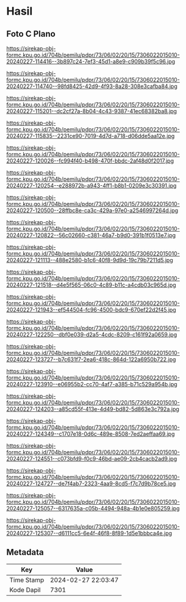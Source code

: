 # Hasil

## Foto C Plano

https://sirekap-obj-formc.kpu.go.id/704b/pemilu/pdpr/73/06/02/20/15/7306022015010-20240227-114416--3b897c24-7ef3-45d1-a8e9-c909b39f5c96.jpg

https://sirekap-obj-formc.kpu.go.id/704b/pemilu/pdpr/73/06/02/20/15/7306022015010-20240227-114740--98fd8425-42d9-4f93-8a28-308e3cafba84.jpg

https://sirekap-obj-formc.kpu.go.id/704b/pemilu/pdpr/73/06/02/20/15/7306022015010-20240227-115201--dc2cf27a-8b04-4c43-9387-41ec68382ba8.jpg

https://sirekap-obj-formc.kpu.go.id/704b/pemilu/pdpr/73/06/02/20/15/7306022015010-20240227-115835--2231ce90-7019-4d7d-a718-d06dde5aa12e.jpg

https://sirekap-obj-formc.kpu.go.id/704b/pemilu/pdpr/73/06/02/20/15/7306022015010-20240227-120026--fc994f40-b498-470f-bbdc-2af48d0f2017.jpg

https://sirekap-obj-formc.kpu.go.id/704b/pemilu/pdpr/73/06/02/20/15/7306022015010-20240227-120254--e288972b-a943-4ff1-b8b1-0209e3c30391.jpg

https://sirekap-obj-formc.kpu.go.id/704b/pemilu/pdpr/73/06/02/20/15/7306022015010-20240227-120500--28ffbc8e-ca3c-429a-97e0-a2546997264d.jpg

https://sirekap-obj-formc.kpu.go.id/704b/pemilu/pdpr/73/06/02/20/15/7306022015010-20240227-120822--56c02660-c381-46a7-b9d0-391b1f0513e7.jpg

https://sirekap-obj-formc.kpu.go.id/704b/pemilu/pdpr/73/06/02/20/15/7306022015010-20240227-121113--488e2580-b1c6-40f8-9d9d-19c79b7211d5.jpg

https://sirekap-obj-formc.kpu.go.id/704b/pemilu/pdpr/73/06/02/20/15/7306022015010-20240227-121518--d4e5f565-06c0-4c89-b11c-a4cdb03c965d.jpg

https://sirekap-obj-formc.kpu.go.id/704b/pemilu/pdpr/73/06/02/20/15/7306022015010-20240227-121943--ef544504-fc96-4500-bdc9-670ef22d2f45.jpg

https://sirekap-obj-formc.kpu.go.id/704b/pemilu/pdpr/73/06/02/20/15/7306022015010-20240227-122250--dbf0e039-d2a5-4cdc-8209-c161f92a0659.jpg

https://sirekap-obj-formc.kpu.go.id/704b/pemilu/pdpr/73/06/02/20/15/7306022015010-20240227-123727--b7c631f7-2ea6-418c-864d-122a6950b722.jpg

https://sirekap-obj-formc.kpu.go.id/704b/pemilu/pdpr/73/06/02/20/15/7306022015010-20240227-123910--e06955b2-cc70-4af7-a385-b71c529a954b.jpg

https://sirekap-obj-formc.kpu.go.id/704b/pemilu/pdpr/73/06/02/20/15/7306022015010-20240227-124203--a85cd55f-413e-4d49-bd82-5d863e3c792a.jpg

https://sirekap-obj-formc.kpu.go.id/704b/pemilu/pdpr/73/06/02/20/15/7306022015010-20240227-124349--c1707e18-0d6c-489e-8508-7ed2aeffaa69.jpg

https://sirekap-obj-formc.kpu.go.id/704b/pemilu/pdpr/73/06/02/20/15/7306022015010-20240227-124551--c073bfd9-f0c9-46bd-ae09-2cb4cacb2ad9.jpg

https://sirekap-obj-formc.kpu.go.id/704b/pemilu/pdpr/73/06/02/20/15/7306022015010-20240227-124727--de7f4ab7-2323-4aa9-8cd5-f7c7d9b78ce5.jpg

https://sirekap-obj-formc.kpu.go.id/704b/pemilu/pdpr/73/06/02/20/15/7306022015010-20240227-125057--6317635a-c05b-4494-948a-4b1e0e805259.jpg

https://sirekap-obj-formc.kpu.go.id/704b/pemilu/pdpr/73/06/02/20/15/7306022015010-20240227-125307--d6111cc5-6e4f-46f8-8f89-1d5e1bbbca4e.jpg


## Metadata

| Key        | Value               |
| ---------- | ------------------- |
| Time Stamp | 2024-02-27 22:03:47 |
| Kode Dapil | 7301                |



